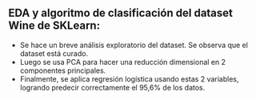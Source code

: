 ## EDA y algoritmo de clasificación del dataset Wine de SKLearn:
- Se hace un breve análisis exploratorio del dataset. Se observa que el dataset está curado.
- Luego se usa PCA para hacer una reducción dimensional en 2 componentes principales.
- Finalmente, se aplica regresión logística usando estas 2 variables, logrando predecir correctamente el 95,6% de los datos.